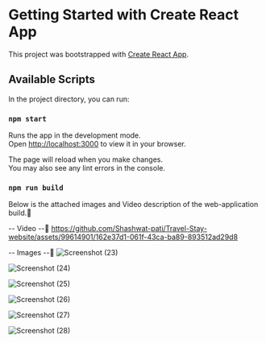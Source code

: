 # Getting Started with Create React App

This project was bootstrapped with [Create React App](https://github.com/facebook/create-react-app).

## Available Scripts

In the project directory, you can run:

### `npm start`

Runs the app in the development mode.\
Open [http://localhost:3000](http://localhost:3000) to view it in your browser.

The page will reload when you make changes.\
You may also see any lint errors in the console.

### `npm run build`


Below is the attached images and Video description of the web-application build.💖

-- Video --🎥
https://github.com/Shashwat-pati/Travel-Stay-website/assets/99614901/162e37d1-061f-43ca-ba89-893512ad29d8

-- Images --📸
![Screenshot (23)](https://github.com/Shashwat-pati/Travel-Stay-website/assets/99614901/ebabc22b-12e6-487c-9575-492ac9761bcc)

![Screenshot (24)](https://github.com/Shashwat-pati/Travel-Stay-website/assets/99614901/1a2955ab-b0c8-4f7f-b41f-261a646d4794)

![Screenshot (25)](https://github.com/Shashwat-pati/Travel-Stay-website/assets/99614901/e0ac9ae4-82ea-41db-8436-f0ab5e2970a6)

![Screenshot (26)](https://github.com/Shashwat-pati/Travel-Stay-website/assets/99614901/a514fae5-3bdb-4bd0-b0a3-b33c5c425a84)

![Screenshot (27)](https://github.com/Shashwat-pati/Travel-Stay-website/assets/99614901/0288751b-2990-445c-aeb0-d4fe54408ed2)

![Screenshot (28)](https://github.com/Shashwat-pati/Travel-Stay-website/assets/99614901/f51b737e-6c95-4354-b950-4c5783ae93fe)

